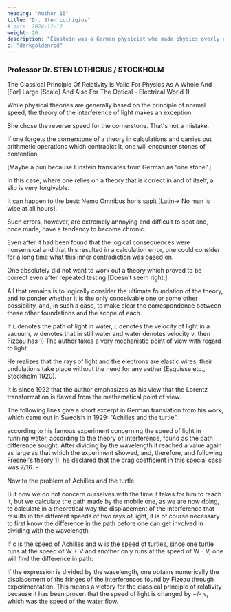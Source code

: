 ```yaml
---
heading: "Author 15"
title: "Dr. Sten Lothigius"
# date: 2024-12-12
weight: 20
description: "Einstein was a German physicist who made physics overly complicated by using arbitrary tensors"
c: "darkgoldenrod"
---
```



### Professor Dr. STEN LOTHIGIUS / STOCKHOLM

The Classical Principle Of Relativity Is Valid For Physics As A Whole And [For] Large [Scale] And Also For The Optical - Electrical World 1)

While physical theories are generally based on the principle of normal speed, the theory of the interference of light makes an exception. 

She chose the reverse speed for the cornerstone. That's not a mistake.

If one forgets the cornerstone of a theory in calculations and carries out arithmetic operations which contradict it, one will encounter stones of contention.

[Maybe a pun because Einstein translates from German as “one stone”.]

In this case, where one relies on a theory that is correct in and of itself, a slip is very forgivable. 

It can happen to the best: Nemo Omnibus horis sapit [Latin-> No man is wise at all hours].

Such errors, however, are extremely annoying and difficult to spot and, once made, have a tendency to become chronic. 

Even after it had been found that the logical consequences were nonsensical and that this resulted in a calculation error, one could consider for a long time what this inner contradiction was based on.

One absolutely did not want to work out a theory which proved to be correct even after repeated testing.[Doesn’t seem right.]

All that remains is to logically consider the ultimate foundation of the theory, and to ponder whether it is the only conceivable one or some other possibility, and, in such a case, to make clear the correspondence between these other foundations and the scope of each. 

If `L` denotes the path of light in water, `c` denotes the velocity of light in a vacuum, w denotes that in
still water and water denotes velocity v, then Fizeau has 1) The author takes a very mechanistic point of view with regard to light. 

He realizes that the rays of light and the electrons are elastic wires, their undulations take place
without the need for any aether (Esquisse etc., Stockholm 1920).

It is since 1922 that the author emphasizes as his view that the Lorentz transformation is flawed
from the mathematical point of view.

The following lines give a short excerpt in German translation from his work, which came out in
Swedish in 1929: "Achilles and the turtle".

according to his famous experiment concerning the speed of light in running water, according to the
theory of interference, found as the path difference sought:
After dividing by the wavelength it reached a value again as large as that which the experiment
showed, and, therefore, and following Fresnel's theory 1), he declared that the drag coefficient in
this special case was 7/16. -

Now to the problem of Achilles and the turtle. 

But now we do not concern ourselves with the time it
takes for him to reach it, but we calculate the path made by the mobile one, as we are now doing, to
calculate in a theoretical way the displacement of the interference that results in the different
speeds of two rays of light, it is of course necessary to first know the difference in the path
before one can get involved in dividing with the wavelength.

If c is the speed of Achilles and w is the speed of turtles, since one turtle runs at the speed of W + V
and another only runs at the speed of W - V, one will find the difference in path:

If the expression is divided by the wavelength, one obtains numerically the displacement of
the fringes of the interferences found by Fizeau through experimentation. This means a victory for
the classical principle of relativity because it has been proven that the speed of light is changed by
+/- v, which was the speed of the water flow.



